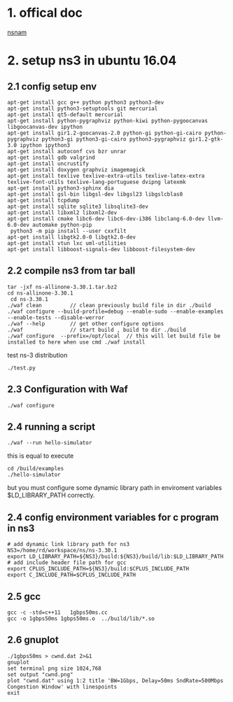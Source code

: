 # 1. offical doc
[nsnam](https://www.nsnam.org/wiki/Installation)
# 2. setup ns3 in ubuntu 16.04
## 2.1 config setup env  

```
apt-get install gcc g++ python python3 python3-dev
apt-get install python3-setuptools git mercurial
apt-get install qt5-default mercurial
apt-get install python-pygraphviz python-kiwi python-pygoocanvas libgoocanvas-dev ipython
apt-get install gir1.2-goocanvas-2.0 python-gi python-gi-cairo python-pygraphviz python3-gi python3-gi-cairo python3-pygraphviz gir1.2-gtk-3.0 ipython ipython3
apt-get install autoconf cvs bzr unrar
apt-get install gdb valgrind
apt-get install uncrustify
apt-get install doxygen graphviz imagemagick
apt-get install texlive texlive-extra-utils texlive-latex-extra texlive-font-utils texlive-lang-portuguese dvipng latexmk
apt-get install python3-sphinx dia
apt-get install gsl-bin libgsl-dev libgsl23 libgslcblas0
apt-get install tcpdump
apt-get install sqlite sqlite3 libsqlite3-dev
apt-get install libxml2 libxml2-dev
apt-get install cmake libc6-dev libc6-dev-i386 libclang-6.0-dev llvm-6.0-dev automake python-pip
 python3 -m pip install --user cxxfilt
apt-get install libgtk2.0-0 libgtk2.0-dev
apt-get install vtun lxc uml-utilities
apt-get install libboost-signals-dev libboost-filesystem-dev
```

## 2.2 compile ns3 from tar ball

```
tar -jxf ns-allinone-3.30.1.tar.bz2
cd ns-allinone-3.30.1
 cd ns-3.30.1
./waf clean         // clean previously build file in dir ./build 
./waf configure --build-profile=debug --enable-sudo --enable-examples --enable-tests --disable-werror
./waf --help        // get other configure options
./waf               // start build , build to dir ./build
./waf configure  --prefix=/opt/local  // this will let build file be installed to here when use cmd ./waf install 

```
test ns-3 distribution
```
./test.py
```
## 2.3 Configuration with Waf

```
./waf configure 
```

## 2.4 running a script

```
./waf --run hello-simulator
```
this is equal to execute 
```
cd /build/examples
./hello-simulator
```
but you must configure some dynamic library path in enviroment variables $LD_LIBRARY_PATH correctly.

## 2.4 config environment variables for c program in ns3

```
# add dynamic link library path for ns3
NS3=/home/rd/workspace/ns/ns-3.30.1
export LD_LIBRARY_PATH=${NS3}/build:${NS3}/build/lib:$LD_LIBRARY_PATH
# add include header file path for gcc
export CPLUS_INCLUDE_PATH=${NS3}/build:$CPLUS_INCLUDE_PATH
export C_INCLUDE_PATH=$CPLUS_INCLUDE_PATH
```

## 2.5 gcc

```
gcc -c -std=c++11   1gbps50ms.cc
gcc -o 1gbps50ms 1gbps50ms.o  ../build/lib/*.so
```
## 2.6 gnuplot

```
./1gbps50ms > cwnd.dat 2>&1
gnuplot
set terminal png size 1024,768
set output "cwnd.png"
plot "cwnd.dat" using 1:2 title 'BW=1Gbps, Delay=50ms SndRate=500Mbps Congestion Window' with linespoints
exit
```
